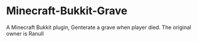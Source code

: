 # Minecraft-Bukkit-Grave
 A Minecraft Bukkit plugin, Genterate a grave when player died. The original owner is Ranull
